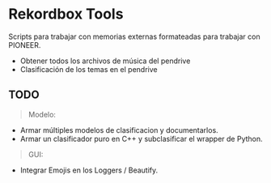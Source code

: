 # Rekordbox Tools 
Scripts para trabajar con memorias externas formateadas para trabajar con PIONEER.
- Obtener todos los archivos de música del pendrive
- Clasificación de los temas en el pendrive

## TODO
> Modelo:
- Armar múltiples modelos de clasificacion y documentarlos.
- Armar un clasificador puro en C++ y subclasificar el wrapper de Python.

> GUI:
- Integrar Emojis en los Loggers / Beautify.
 